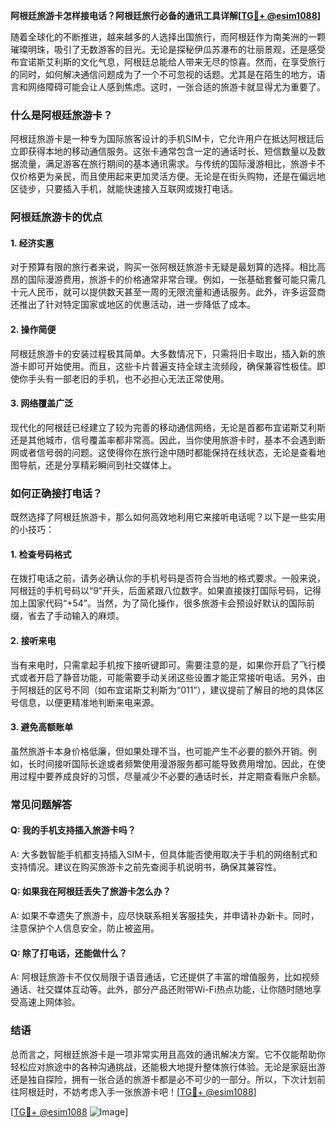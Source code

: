 **阿根廷旅游卡怎样接电话？阿根廷旅行必备的通讯工具详解[[TG💪+ @esim1088](https://t.me/s/esim1088)]**

随着全球化的不断推进，越来越多的人选择出国旅行，而阿根廷作为南美洲的一颗璀璨明珠，吸引了无数游客的目光。无论是探秘伊瓜苏瀑布的壮丽景观，还是感受布宜诺斯艾利斯的文化气息，阿根廷总能给人带来无尽的惊喜。然而，在享受旅行的同时，如何解决通信问题成为了一个不可忽视的话题。尤其是在陌生的地方，语言和网络障碍可能会让人感到焦虑。这时，一张合适的旅游卡就显得尤为重要了。

### 什么是阿根廷旅游卡？

阿根廷旅游卡是一种专为国际旅客设计的手机SIM卡，它允许用户在抵达阿根廷后立即获得本地的移动通信服务。这张卡通常包含一定的通话时长、短信数量以及数据流量，满足游客在旅行期间的基本通讯需求。与传统的国际漫游相比，旅游卡不仅价格更为亲民，而且使用起来更加灵活方便。无论是在街头购物，还是在偏远地区徒步，只要插入手机，就能快速接入互联网或拨打电话。

### 阿根廷旅游卡的优点

#### 1. **经济实惠**
   对于预算有限的旅行者来说，购买一张阿根廷旅游卡无疑是最划算的选择。相比高昂的国际漫游费用，旅游卡的价格通常非常合理。例如，一张基础套餐可能只需几十元人民币，就可以提供数天甚至一周的无限流量和通话服务。此外，许多运营商还推出了针对特定国家或地区的优惠活动，进一步降低了成本。

#### 2. **操作简便**
   阿根廷旅游卡的安装过程极其简单。大多数情况下，只需将旧卡取出，插入新的旅游卡即可开始使用。而且，这些卡片普遍支持全球主流频段，确保兼容性极佳。即使你手头有一部老旧的手机，也不必担心无法正常使用。

#### 3. **网络覆盖广泛**
   现代化的阿根廷已经建立了较为完善的移动通信网络，无论是首都布宜诺斯艾利斯还是其他城市，信号覆盖率都非常高。因此，当你使用旅游卡时，基本不会遇到断网或者信号弱的问题。这使得你在旅行途中随时都能保持在线状态，无论是查看地图导航，还是分享精彩瞬间到社交媒体上。

### 如何正确接打电话？

既然选择了阿根廷旅游卡，那么如何高效地利用它来接听电话呢？以下是一些实用的小技巧：

#### 1. **检查号码格式**
   在拨打电话之前，请务必确认你的手机号码是否符合当地的格式要求。一般来说，阿根廷的手机号码以“9”开头，后面紧跟八位数字。如果直接拨打国际号码，记得加上国家代码“+54”。当然，为了简化操作，很多旅游卡会预设好默认的国际前缀，省去了手动输入的麻烦。

#### 2. **接听来电**
   当有来电时，只需拿起手机按下接听键即可。需要注意的是，如果你开启了飞行模式或者开启了静音功能，可能需要手动关闭这些设置才能正常接听电话。另外，由于阿根廷的区号不同（如布宜诺斯艾利斯为“011”），建议提前了解目的地的具体区号信息，以便更精准地判断来电来源。

#### 3. **避免高额账单**
   虽然旅游卡本身价格低廉，但如果处理不当，也可能产生不必要的额外开销。例如，长时间接听国际长途或者频繁使用漫游服务都可能导致费用增加。因此，在使用过程中要养成良好的习惯，尽量减少不必要的通话时长，并定期查看账户余额。

### 常见问题解答

#### Q: 我的手机支持插入旅游卡吗？
A: 大多数智能手机都支持插入SIM卡，但具体能否使用取决于手机的网络制式和支持情况。建议在购买旅游卡之前先查阅手机说明书，确保其兼容性。

#### Q: 如果我在阿根廷丢失了旅游卡怎么办？
A: 如果不幸遗失了旅游卡，应尽快联系相关客服挂失，并申请补办新卡。同时，注意保护个人信息安全，防止被盗用。

#### Q: 除了打电话，还能做什么？
A: 阿根廷旅游卡不仅仅局限于语音通话，它还提供了丰富的增值服务，比如视频通话、社交媒体互动等。此外，部分产品还附带Wi-Fi热点功能，让你随时随地享受高速上网体验。

### 结语

总而言之，阿根廷旅游卡是一项非常实用且高效的通讯解决方案。它不仅能帮助你轻松应对旅途中的各种沟通挑战，还能极大地提升整体旅行体验。无论是家庭出游还是独自探险，拥有一张合适的旅游卡都是必不可少的一部分。所以，下次计划前往阿根廷时，不妨考虑入手一张旅游卡吧！[[TG💪+ @esim1088](https://t.me/s/esim1088)]

[[TG💪+ @esim1088](https://t.me/s/esim1088) ![Image](https://i.postimg.cc/4NQfJmqS/Snipaste-2025-05-13-00-14-12.png)]